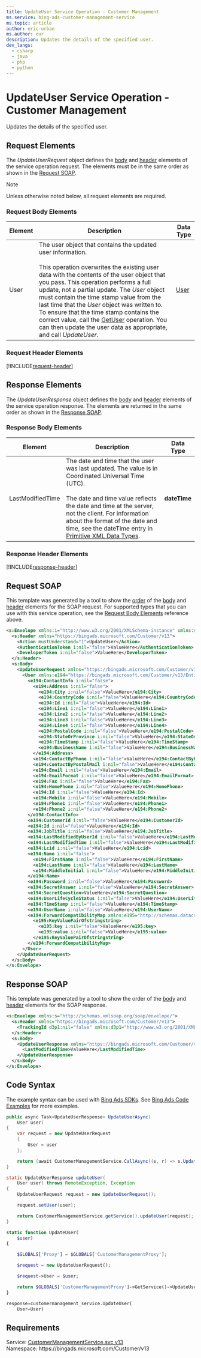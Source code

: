 ```yaml
---
title: UpdateUser Service Operation - Customer Management
ms.service: bing-ads-customer-management-service
ms.topic: article
author: eric-urban
ms.author: eur
description: Updates the details of the specified user.
dev_langs: 
  - csharp
  - java
  - php
  - python
---
```

# UpdateUser Service Operation - Customer Management
Updates the details of the specified user.

## <a name="request"></a>Request Elements
The *UpdateUserRequest* object defines the [body](#request-body) and [header](#request-header) elements of the service operation request. The elements must be in the same order as shown in the [Request SOAP](#request-soap). 

> [!NOTE]
> Unless otherwise noted below, all request elements are required.

### <a name="request-body"></a>Request Body Elements

|Element|Description|Data Type|
|-----------|---------------|-------------|
|<a name="user"></a>User|The user object that contains the updated user information.<br/><br/>This operation overwrites the existing user data with the contents of the user object that you pass. This operation performs a full update, not a partial update. The *User* object must contain the time stamp value from the last time that the *User* object was written to. To ensure that the time stamp contains the correct value, call the [GetUser](getuser.md) operation. You can then update the user data as appropriate, and call *UpdateUser*.|[User](user.md)|

### <a name="request-header"></a>Request Header Elements
[!INCLUDE[request-header](./includes/request-header.md)]

## <a name="response"></a>Response Elements
The *UpdateUserResponse* object defines the [body](#response-body) and [header](#response-header) elements of the service operation response. The elements are returned in the same order as shown in the [Response SOAP](#response-soap).

### <a name="response-body"></a>Response Body Elements

|Element|Description|Data Type|
|-----------|---------------|-------------|
|<a name="lastmodifiedtime"></a>LastModifiedTime|The date and time that the user was last updated. The value is in Coordinated Universal Time (UTC).<br/><br/>The date and time value reflects the date and time at the server, not the client. For information about the format of the date and time, see the dateTime entry in [Primitive XML Data Types](https://go.microsoft.com/fwlink/?linkid=859198).|**dateTime**|

### <a name="response-header"></a>Response Header Elements
[!INCLUDE[response-header](./includes/response-header.md)]

## <a name="request-soap"></a>Request SOAP
This template was generated by a tool to show the [order](../guides/services-protocol.md#element-order) of the [body](#request-body) and [header](#request-header) elements for the SOAP request. For supported types that you can use with this service operation, see the [Request Body Elements](#request-header) reference above.

```xml
<s:Envelope xmlns:i="http://www.w3.org/2001/XMLSchema-instance" xmlns:s="http://schemas.xmlsoap.org/soap/envelope/">
  <s:Header xmlns="https://bingads.microsoft.com/Customer/v13">
    <Action mustUnderstand="1">UpdateUser</Action>
    <AuthenticationToken i:nil="false">ValueHere</AuthenticationToken>
    <DeveloperToken i:nil="false">ValueHere</DeveloperToken>
  </s:Header>
  <s:Body>
    <UpdateUserRequest xmlns="https://bingads.microsoft.com/Customer/v13">
      <User xmlns:e194="https://bingads.microsoft.com/Customer/v13/Entities" i:nil="false">
        <e194:ContactInfo i:nil="false">
          <e194:Address i:nil="false">
            <e194:City i:nil="false">ValueHere</e194:City>
            <e194:CountryCode i:nil="false">ValueHere</e194:CountryCode>
            <e194:Id i:nil="false">ValueHere</e194:Id>
            <e194:Line1 i:nil="false">ValueHere</e194:Line1>
            <e194:Line2 i:nil="false">ValueHere</e194:Line2>
            <e194:Line3 i:nil="false">ValueHere</e194:Line3>
            <e194:Line4 i:nil="false">ValueHere</e194:Line4>
            <e194:PostalCode i:nil="false">ValueHere</e194:PostalCode>
            <e194:StateOrProvince i:nil="false">ValueHere</e194:StateOrProvince>
            <e194:TimeStamp i:nil="false">ValueHere</e194:TimeStamp>
            <e194:BusinessName i:nil="false">ValueHere</e194:BusinessName>
          </e194:Address>
          <e194:ContactByPhone i:nil="false">ValueHere</e194:ContactByPhone>
          <e194:ContactByPostalMail i:nil="false">ValueHere</e194:ContactByPostalMail>
          <e194:Email i:nil="false">ValueHere</e194:Email>
          <e194:EmailFormat i:nil="false">ValueHere</e194:EmailFormat>
          <e194:Fax i:nil="false">ValueHere</e194:Fax>
          <e194:HomePhone i:nil="false">ValueHere</e194:HomePhone>
          <e194:Id i:nil="false">ValueHere</e194:Id>
          <e194:Mobile i:nil="false">ValueHere</e194:Mobile>
          <e194:Phone1 i:nil="false">ValueHere</e194:Phone1>
          <e194:Phone2 i:nil="false">ValueHere</e194:Phone2>
        </e194:ContactInfo>
        <e194:CustomerId i:nil="false">ValueHere</e194:CustomerId>
        <e194:Id i:nil="false">ValueHere</e194:Id>
        <e194:JobTitle i:nil="false">ValueHere</e194:JobTitle>
        <e194:LastModifiedByUserId i:nil="false">ValueHere</e194:LastModifiedByUserId>
        <e194:LastModifiedTime i:nil="false">ValueHere</e194:LastModifiedTime>
        <e194:Lcid i:nil="false">ValueHere</e194:Lcid>
        <e194:Name i:nil="false">
          <e194:FirstName i:nil="false">ValueHere</e194:FirstName>
          <e194:LastName i:nil="false">ValueHere</e194:LastName>
          <e194:MiddleInitial i:nil="false">ValueHere</e194:MiddleInitial>
        </e194:Name>
        <e194:Password i:nil="false">ValueHere</e194:Password>
        <e194:SecretAnswer i:nil="false">ValueHere</e194:SecretAnswer>
        <e194:SecretQuestion>ValueHere</e194:SecretQuestion>
        <e194:UserLifeCycleStatus i:nil="false">ValueHere</e194:UserLifeCycleStatus>
        <e194:TimeStamp i:nil="false">ValueHere</e194:TimeStamp>
        <e194:UserName i:nil="false">ValueHere</e194:UserName>
        <e194:ForwardCompatibilityMap xmlns:e195="http://schemas.datacontract.org/2004/07/System.Collections.Generic" i:nil="false">
          <e195:KeyValuePairOfstringstring>
            <e195:key i:nil="false">ValueHere</e195:key>
            <e195:value i:nil="false">ValueHere</e195:value>
          </e195:KeyValuePairOfstringstring>
        </e194:ForwardCompatibilityMap>
      </User>
    </UpdateUserRequest>
  </s:Body>
</s:Envelope>
```

## <a name="response-soap"></a>Response SOAP
This template was generated by a tool to show the order of the [body](#response-body) and [header](#response-header) elements for the SOAP response.

```xml
<s:Envelope xmlns:s="http://schemas.xmlsoap.org/soap/envelope/">
  <s:Header xmlns="https://bingads.microsoft.com/Customer/v13">
    <TrackingId d3p1:nil="false" xmlns:d3p1="http://www.w3.org/2001/XMLSchema-instance">ValueHere</TrackingId>
  </s:Header>
  <s:Body>
    <UpdateUserResponse xmlns="https://bingads.microsoft.com/Customer/v13">
      <LastModifiedTime>ValueHere</LastModifiedTime>
    </UpdateUserResponse>
  </s:Body>
</s:Envelope>
```

## <a name="example"></a>Code Syntax
The example syntax can be used with [Bing Ads SDKs](../guides/client-libraries.md). See [Bing Ads Code Examples](../guides/code-examples.md) for more examples.
```csharp
public async Task<UpdateUserResponse> UpdateUserAsync(
	User user)
{
	var request = new UpdateUserRequest
	{
		User = user
	};

	return (await CustomerManagementService.CallAsync((s, r) => s.UpdateUserAsync(r), request));
}
```
```java
static UpdateUserResponse updateUser(
	User user) throws RemoteException, Exception
{
	UpdateUserRequest request = new UpdateUserRequest();

	request.setUser(user);

	return CustomerManagementService.getService().updateUser(request);
}
```
```php
static function UpdateUser(
	$user)
{

	$GLOBALS['Proxy'] = $GLOBALS['CustomerManagementProxy'];

	$request = new UpdateUserRequest();

	$request->User = $user;

	return $GLOBALS['CustomerManagementProxy']->GetService()->UpdateUser($request);
}
```
```python
response=customermanagement_service.UpdateUser(
	User=User)
```

## Requirements
Service: [CustomerManagementService.svc v13](https://clientcenter.api.bingads.microsoft.com/Api/CustomerManagement/v13/CustomerManagementService.svc)  
Namespace: https\://bingads.microsoft.com/Customer/v13  

